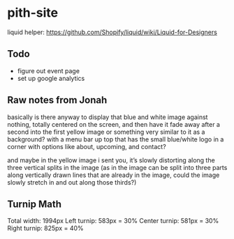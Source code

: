# pith-site

liquid helper: https://github.com/Shopify/liquid/wiki/Liquid-for-Designers

## Todo

* figure out event page
* set up google analytics


## Raw notes from Jonah

basically is there anyway to display that blue and white image against nothing, totally centered on the screen, and then have it fade away after a second into the first yellow image or something very similar to it as a background? with a menu bar up top that has the small blue/white logo in a corner with options like about, upcoming, and contact?

and maybe in the yellow image i sent you, it’s slowly distorting along the three vertical splits in the image (as in the image can be split into three parts along vertically drawn lines that are already in the image, could the image slowly stretch in and out along those thirds?)


## Turnip Math

Total width: 1994px
Left turnip: 583px = 30%
Center turnip: 581px = 30%
Right turnip: 825px = 40%
